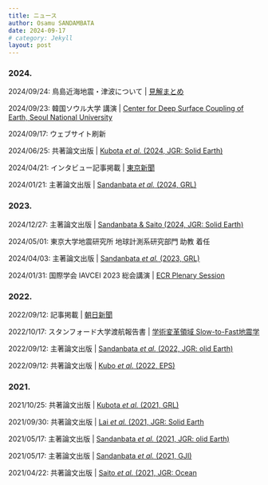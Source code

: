 ```yaml
---
title: ニュース
author: Osamu SANDAMBATA
date: 2024-09-17
# category: Jekyll
layout: post
---
```


### 2024.

2024/09/24: 鳥島近海地震・津波について | [見解まとめ](https://osm3dan.github.io/assets/240924_torishima/240924_torishima_tsunami_v1.0.pdf)

2024/09/23: 韓国ソウル大学 講演 | [Center for Deep Surface Coupling of Earth, Seoul National University](https://deepsurf.snu.ac.kr/category/board-141-GR-EhlQB5Q8-20230411185154/)

2024/09/17: ウェブサイト刷新

2024/06/25: 共著論文出版 | [Kubota *et al.* (2024, JGR: Solid Earth)](https://doi.org/10.1029/2024GL108415)

2024/04/21: インタビュー記事掲載 | [東京新聞](https://www.tokyo-np.co.jp/article/322603)

2024/01/21: 主著論文出版 | [Sandanbata *et al.* (2024, GRL)](https://doi.org/10.1029/2023GL106949)

### 2023.

2024/12/27: 主著論文出版 | [Sandanbata & Saito (2024, JGR: Solid Earth)](https://doi.org/10.1029/2023JB027917)

2024/05/01: 東京大学地震研究所 地球計測系研究部門 助教 着任

2024/04/03: 主著論文出版 | [Sandanbata *et al.* (2023, GRL)](https://doi.org/10.1029/2022GL101086)

2024/01/31: 国際学会 IAVCEI 2023 総会講演 | [ECR Plenary Session](https://confer.eventsair.com/iavcei2023/plenary-speakers)

### 2022.

2022/09/12: 記事掲載 | [朝日新聞](https://digital.asahi.com/articles/ASQC951V7QC9PLBJ003.html?ref=tw_asahi)

2022/10/17: スタンフォード大学渡航報告書 | [学術変革領域 Slow-to-Fast地震学](https://slow-to-fast-eq.org/events/news/overseas_2022)

2022/09/12: 主著論文出版 | [Sandanbata *et al.* (2022, JGR: olid Earth)](https://doi.org/10.1029/2022JB024213)

2022/09/12: 共著論文出版 | [Kubo *et al.* (2022, EPS)](https://doi.org/10.1186/s40623-022-01663-w)

### 2021.

2021/10/25: 共著論文出版 | [Kubota *et al.* (2021, GRL)](https://doi.org/10.1029/2021GL094255)

2021/09/30: 共著論文出版 | [Lai *et al.* (2021, JGR: Solid Earth](https://doi.org/10.1029/2021JB022139)

2021/05/17: 主著論文出版 | [Sandanbata *et al.* (2021, JGR: olid Earth)](https://doi.org/10.1029/2021JB021693)

2021/05/17: 主著論文出版 | [Sandanbata *et al.* (2021, GJI)](https://doi.org/10.1093/gji/ggab192)

2021/04/22: 共著論文出版 | [Saito *et al.* (2021, JGR: Ocean](https://doi.org/10.1029/2020JC017011)

